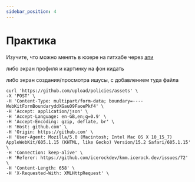 ```yaml
---
sidebar_position: 4
---
```


# Практика

Изучите, что можно менять в юзере на гитхабе через [апи](https://docs.github.com/en/rest/users/users#update-the-authenticated-user)

либо экран профиля и картинку на фон кидать

либо экран создания/просмотра ишусы, с добавлением туда файла

```text
curl 'https://github.com/upload/policies/assets' \
-X 'POST' \
-H 'Content-Type: multipart/form-data; boundary=----WebKitFormBoundaryddXGauO9FaoePkf4' \
-H 'Accept: application/json' \
-H 'Accept-Language: en-GB,en;q=0.9' \
-H 'Accept-Encoding: gzip, deflate, br' \
-H 'Host: github.com' \
-H 'Origin: https://github.com' \
-H 'User-Agent: Mozilla/5.0 (Macintosh; Intel Mac OS X 10_15_7) AppleWebKit/605.1.15 (KHTML, like Gecko) Version/15.2 Safari/605.1.15' \
-H 'Connection: keep-alive' \
-H 'Referer: https://github.com/icerockdev/kmm.icerock.dev/issues/72' \
-H 'Content-Length: 658' \
-H 'X-Requested-With: XMLHttpRequest' \
```
